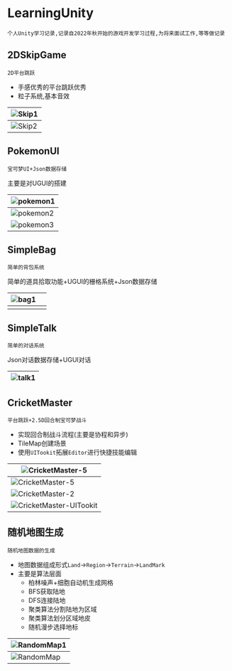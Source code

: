 # LearningUnity

`个人Unity学习记录,记录自2022年秋开始的游戏开发学习过程,为将来面试工作,等等做记录`

## 2DSkipGame

`2D平台跳跃`

- 手感优秀的平台跳跃优秀
- 粒子系统,基本音效

| ![Skip1](https://github.com/NicoIer/AboutUnityLearning/blob/main/Images/Skip.png)  |
| ---------------------------- |
| ![Skip2](https://github.com/NicoIer/AboutUnityLearning/blob/main/Images/Skip2.png) |


## PokemonUI

`宝可梦UI+Json数据存储`

主要是对UGUI的搭建

| ![pokemon1](https://github.com/NicoIer/AboutUnityLearning/blob/main/Images/pokemon1.png) |
| ---------------------------------- |
| ![pokemon2](https://github.com/NicoIer/AboutUnityLearning/blob/main/Images/pokemon2.png) |
| ![pokemon3](https://github.com/NicoIer/AboutUnityLearning/blob/main/Images/pokemon3.png) |



## SimpleBag

`简单的背包系统`

简单的道具拾取功能+UGUI的栅格系统+Json数据存储

| ![bag1](.\images\bag1.png) |      |
| -------------------------- | ---- |
|                            |      |



## SimpleTalk

`简单的对话系统`

Json对话数据存储+UGUI对话

| ![talk1](https://github.com/NicoIer/AboutUnityLearning/blob/main/Images//talk1.png) |
| ---------------------------- |



## CricketMaster

`平台跳跃+2.5D回合制宝可梦战斗`

- 实现回合制战斗流程(主要是协程和异步)
- TileMap创建场景
- 使用`UITookit`拓展`Editor`进行快捷技能编辑

| ![CricketMaster-5](https://github.com/NicoIer/AboutUnityLearning/blob/main/Images/CricketMaster-5.png)        |
| ------------------------------------------------------- |
| ![CricketMaster-5](https://github.com/NicoIer/AboutUnityLearning/blob/main/Images/CricketMaster-4.png)        |
| ![CricketMaster-2](https://github.com/NicoIer/AboutUnityLearning/blob/main/Images/CricketMaster-3.png)        |
| ![CricketMaster-UITookit](https://github.com/NicoIer/AboutUnityLearning/blob/main/Images/CricketMaster-7.png) |

## 随机地图生成

`随机地图数据的生成`

- 地图数据组成形式`Land`->`Region`->`Terrain`->`LandMark`
- 主要是算法层面
  - 柏林噪声+细胞自动机生成网格
  - BFS获取陆地
  - DFS连接陆地
  - 聚类算法分割陆地为区域
  - 聚类算法划分区域地皮
  - 随机漫步选择地标

| ![RandomMap1](https://github.com/NicoIer/AboutUnityLearning/blob/main/Images/RandomMap1.png) |
| ---------------------------------------------------------- |
| ![RandomMap](https://github.com/NicoIer/AboutUnityLearning/blob/main/Images/RandomMap.png)   |

